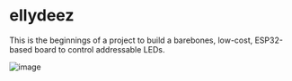 # ellydeez
This is the beginnings of a project to build a barebones, low-cost, ESP32-based board to control addressable LEDs.

![image](https://user-images.githubusercontent.com/1414156/145894952-137cf0a2-da84-4215-abc7-21fe2bfce9e8.png)
